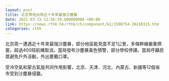 ```yaml
---
layout: post
title: 北京等地出現近十年來最強沙塵暴
date: 2021-03-15 22:56:59.000000000 +08:00
link: https://news.rthk.hk/rthk/ch/component/k2/1580754-20210315.htm
categories: rthk
---
```


北京周一遭遇近十年來最強沙塵暴，部分地區能見度不足1公里，多條幹線嚴重擠塞，超過400班航機取消。當局發布沙塵暴黃色預警，部分學校停課。當局呼籲民眾避免戶外活動，外出要戴口罩。

受冷空氣和蒙古氣旋共同作用影響，北京、天津、河北、內蒙古、新疆等12個省市受到沙塵暴侵襲。
